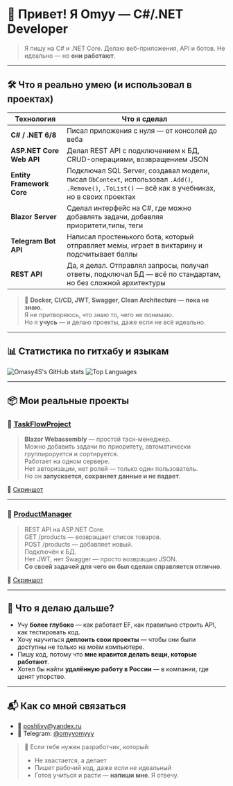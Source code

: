 # 👋 Привет! Я Omyy — C#/.NET Developer

> Я пишу на C# и .NET Core. Делаю веб-приложения, API и ботов. Не идеально — но **они работают**.

---

## 🛠️ Что я реально умею (и использовал в проектах)

| Технология | Что я сделал |
|-----------|---------------|
| **C# / .NET 6/8** | Писал приложения с нуля — от консолей до веба |
| **ASP.NET Core Web API** | Делал REST API с подключением к БД, CRUD-операциями, возвращением JSON |
| **Entity Framework Core** | Подключал SQL Server, создавал модели, писал `DbContext`, использовал `.Add()`, `.Remove()`, `.ToList()` — всё как в учебниках, но в своих проектах |
| **Blazor Server** | Сделал интерфейс на C#, где можно добавлять задачи, добавляя приоритети,типы, теги |
| **Telegram Bot API** | Написал простенького бота, который отправляет мемы, играет в виктарину и подсчитывает баллы |
| **REST API** | Да, я делал. Отправлял запросы, получал ответы, подключал БД — всё по стандартам, но без сложной архитектуры |

> 🔹 **Docker, CI/CD, JWT, Swagger, Clean Architecture — пока не знаю.**  
> Я не притворяюсь, что знаю то, чего не понимаю.  
> Но я **учусь** — и делаю проекты, даже если не всё идеально.

---

## 📊 Статистика по гитхабу и языкам

![Omasy4S's GitHub stats](https://github-readme-stats.vercel.app/api?username=Omasy4S&show_icons=true&theme=radical&hide_border=true&count_private=true)
![Top Languages](https://github-readme-stats.vercel.app/api/top-langs/?username=Omasy4S&layout=compact&theme=radical&hide_border=true)

---

## 📦 Мои реальные проекты

### 📂 [TaskFlowProject](https://github.com/Omasy4S/TaskFlowProject)
> **Blazor Webassembly** — простой таск-менеджер.  
> Можно добавить задачи по приоритету, автоматически группироруется и сортируется.  
> Работает на одном сервере.  
> Нет авторизации, нет ролей — только один пользователь.  
> Но он **запускается, сохраняет данные и не падает**.

📸 [Скриншот](https://imgur.com/a/7QYgzRc)

---

### 📂 [ProductManager](https://github.com/Omasy4S/TestEntityFrameworkProject)
> REST API на ASP.NET Core.  
> GET /products — возвращает список товаров.  
> POST /products — добавляет новый.  
> Подключён к БД.  
> Нет JWT, нет Swagger — просто возвращаю JSON.  
> **Со своей задачей для чего он был сделан справляется отлично**.

📸 [Скриншот](https://imgur.com/a/3VYHJBE)

---

## 🧭 Что я делаю дальше?

- Учу **более глубоко** — как работает EF, как правильно строить API, как тестировать код.
- Хочу научиться **деплоить свои проекты** — чтобы они были доступны не только на моём компьютере.
- Пишу код, потому что **мне нравится делать вещи, которые работают**.
- Хотел бы найти **удалённую работу в России** — в компании, где ценят упорство.

---

## 📬 Как со мной связаться

- 📧 [poshlivy@yandex.ru](https://mail.yandex.ru/compose?to=poshlivy@yandex.ru)
- 💬 Telegram: [@omyyomyyy](https://t.me/omyyomyyy)

> 💬 Если тебе нужен разработчик, который:
> - Не хвастается, а делает
> - Пишет рабочий код, даже если не идеальный
> - Готов учиться и расти
> — **напиши мне**. Я отвечу.
